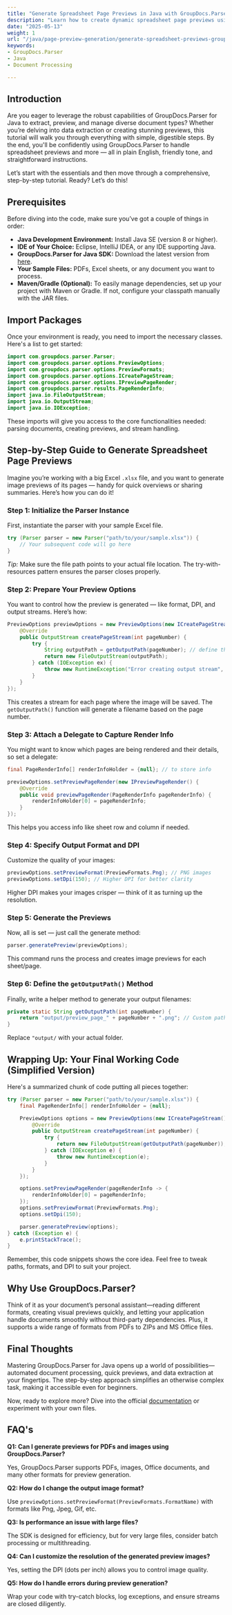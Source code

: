 ```yaml
---
title: "Generate Spreadsheet Page Previews in Java with GroupDocs.Parser"
description: "Learn how to create dynamic spreadsheet page previews using GroupDocs.Parser for Java. This tutorial covers setup, implementation, and practical applications."
date: "2025-05-13"
weight: 1
url: "/java/page-preview-generation/generate-spreadsheet-previews-groupdocs-parser-java/"
keywords:
- GroupDocs.Parser
- Java
- Document Processing

---
```


## Introduction

Are you eager to leverage the robust capabilities of GroupDocs.Parser for Java to extract, preview, and manage diverse document types? Whether you’re delving into data extraction or creating stunning previews, this tutorial will walk you through everything with simple, digestible steps. By the end, you'll be confidently using GroupDocs.Parser to handle spreadsheet previews and more — all in plain English, friendly tone, and straightforward instructions.

Let’s start with the essentials and then move through a comprehensive, step-by-step tutorial. Ready? Let’s do this!

## Prerequisites

Before diving into the code, make sure you’ve got a couple of things in order:

- **Java Development Environment:** Install Java SE (version 8 or higher).
- **IDE of Your Choice:** Eclipse, IntelliJ IDEA, or any IDE supporting Java.
- **GroupDocs.Parser for Java SDK:** Download the latest version from [here](https://releases.groupdocs.com/parser/java/).
- **Your Sample Files:** PDFs, Excel sheets, or any document you want to process.
- **Maven/Gradle (Optional):** To easily manage dependencies, set up your project with Maven or Gradle. If not, configure your classpath manually with the JAR files.

## Import Packages

Once your environment is ready, you need to import the necessary classes. Here's a list to get started:

```java
import com.groupdocs.parser.Parser;
import com.groupdocs.parser.options.PreviewOptions;
import com.groupdocs.parser.options.PreviewFormats;
import com.groupdocs.parser.options.ICreatePageStream;
import com.groupdocs.parser.options.IPreviewPageRender;
import com.groupdocs.parser.results.PageRenderInfo;
import java.io.FileOutputStream;
import java.io.OutputStream;
import java.io.IOException;
```

These imports will give you access to the core functionalities needed: parsing documents, creating previews, and stream handling.

## Step-by-Step Guide to Generate Spreadsheet Page Previews

Imagine you’re working with a big Excel `.xlsx` file, and you want to generate image previews of its pages — handy for quick overviews or sharing summaries. Here’s how you can do it!

### Step 1: Initialize the Parser Instance

First, instantiate the parser with your sample Excel file.

```java
try (Parser parser = new Parser("path/to/your/sample.xlsx")) {
    // Your subsequent code will go here
}
```

*Tip:* Make sure the file path points to your actual file location. The try-with-resources pattern ensures the parser closes properly.

### Step 2: Prepare Your Preview Options

You want to control how the preview is generated — like format, DPI, and output streams. Here’s how:

```java
PreviewOptions previewOptions = new PreviewOptions(new ICreatePageStream() {
    @Override
    public OutputStream createPageStream(int pageNumber) {
        try {
            String outputPath = getOutputPath(pageNumber); // define this method later
            return new FileOutputStream(outputPath);
        } catch (IOException ex) {
            throw new RuntimeException("Error creating output stream", ex);
        }
    }
});
```

This creates a stream for each page where the image will be saved. The `getOutputPath()` function will generate a filename based on the page number.

### Step 3: Attach a Delegate to Capture Render Info

You might want to know which pages are being rendered and their details, so set a delegate:

```java
final PageRenderInfo[] renderInfoHolder = {null}; // to store info

previewOptions.setPreviewPageRender(new IPreviewPageRender() {
    @Override
    public void previewPageRender(PageRenderInfo pageRenderInfo) {
        renderInfoHolder[0] = pageRenderInfo;
    }
});
```

This helps you access info like sheet row and column if needed.

### Step 4: Specify Output Format and DPI

Customize the quality of your images:

```java
previewOptions.setPreviewFormat(PreviewFormats.Png); // PNG images
previewOptions.setDpi(150); // Higher DPI for better clarity
```

Higher DPI makes your images crisper — think of it as turning up the resolution.

### Step 5: Generate the Previews

Now, all is set — just call the generate method:

```java
parser.generatePreview(previewOptions);
```

This command runs the process and creates image previews for each sheet/page.

### Step 6: Define the `getOutputPath()` Method

Finally, write a helper method to generate your output filenames:

```java
private static String getOutputPath(int pageNumber) {
    return "output/preview_page_" + pageNumber + ".png"; // Custom path
}
```

Replace `"output/` with your actual folder.

## Wrapping Up: Your Final Working Code (Simplified Version)

Here's a summarized chunk of code putting all pieces together:

```java
try (Parser parser = new Parser("path/to/your/sample.xlsx")) {
    final PageRenderInfo[] renderInfoHolder = {null};

    PreviewOptions options = new PreviewOptions(new ICreatePageStream() {
        @Override
        public OutputStream createPageStream(int pageNumber) {
            try {
                return new FileOutputStream(getOutputPath(pageNumber));
            } catch (IOException e) {
                throw new RuntimeException(e);
            }
        }
    });

    options.setPreviewPageRender(pageRenderInfo -> {
        renderInfoHolder[0] = pageRenderInfo;
    });
    options.setPreviewFormat(PreviewFormats.Png);
    options.setDpi(150);

    parser.generatePreview(options);
} catch (Exception e) {
    e.printStackTrace();
}
```

Remember, this code snippets shows the core idea. Feel free to tweak paths, formats, and DPI to suit your project.

## Why Use GroupDocs.Parser?

Think of it as your document’s personal assistant—reading different formats, creating visual previews quickly, and letting your application handle documents smoothly without third-party dependencies. Plus, it supports a wide range of formats from PDFs to ZIPs and MS Office files.

## Final Thoughts

Mastering GroupDocs.Parser for Java opens up a world of possibilities—automated document processing, quick previews, and data extraction at your fingertips. The step-by-step approach simplifies an otherwise complex task, making it accessible even for beginners.

Now, ready to explore more? Dive into the official [documentation](https://docs.groupdocs.com/parser/java/) or experiment with your own files.

## FAQ's

**Q1: Can I generate previews for PDFs and images using GroupDocs.Parser?**  

Yes, GroupDocs.Parser supports PDFs, images, Office documents, and many other formats for preview generation.

**Q2: How do I change the output image format?**  

Use `previewOptions.setPreviewFormat(PreviewFormats.FormatName)` with formats like Png, Jpeg, Gif, etc.

**Q3: Is performance an issue with large files?**  

The SDK is designed for efficiency, but for very large files, consider batch processing or multithreading.

**Q4: Can I customize the resolution of the generated preview images?**  

Yes, setting the DPI (dots per inch) allows you to control image quality.

**Q5: How do I handle errors during preview generation?**  

Wrap your code with try-catch blocks, log exceptions, and ensure streams are closed diligently.
